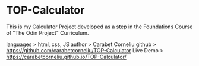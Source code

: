 # TOP-Calculator

This is my  Calculator Project developed as a step in the Foundations Course of "The Odin Project" Curriculum.

languages > html, css, JS
author    > Carabet Corneliu
github    > https://github.com/carabetcorneliu/TOP-Calculator
Live Demo > https://carabetcorneliu.github.io/TOP-Calculator/
